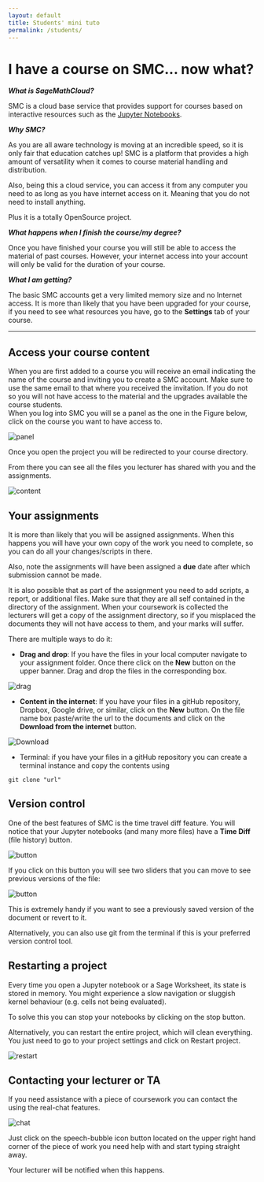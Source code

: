 ```yaml
---
layout: default
title: Students' mini tuto
permalink: /students/
---
```

# I have a course on SMC... now what?

**_What is SageMathCloud?_**

 SMC is a cloud base service that provides support for courses based on interactive resources such as the [Jupyter Notebooks](http://jupyter.org).

**_Why SMC?_**

 As you are all aware technology is moving at an incredible speed, so it is only fair that education catches up! SMC is a platform that provides a high amount of versatility when it comes to course material handling and distribution.

 Also, being this a cloud service, you can access it from any computer you need to as long as you have internet access on it. Meaning that you do not need to install anything.

Plus it is a totally OpenSource project.

**_What happens when I finish the course/my degree?_**

Once you have finished your course you will still be able to access the material of past courses. However, your internet access into your account will only be valid for the duration of your course.

**_What I am getting?_**

The basic SMC accounts get a very limited memory size and no Internet access. It is more than likely that you have been upgraded for your course, if you need to see what resources you have, go to the **Settings** tab of your course.

---

## Access your course content
When you are first added to a course you will receive an email indicating the name of the course and inviting you to create a SMC account. Make sure to use the same email to that where you received the invitation. If you do not so you will not have access to the material and the upgrades available the course students.  
When you log into SMC you will se a panel as the one in the Figure below, click on the course you want to have access to.

![panel](./assets/projects.png)

Once you open the project you will be redirected to your course directory.

From there you can see all the files you lecturer has shared with you and the assignments.  

![content](./assets/content.png)

## Your assignments  

It is more than likely that you will be assigned assignments. When this happens you will have your own copy of the work you need to complete, so you can do all your changes/scripts in there.

Also, note the assignments will have been assigned a **due** date after which submission cannot be made.

It is also possible that as part of the assignment you need to add scripts, a report, or additional files. Make sure that they are all self contained in the directory of the assignment. When your coursework is collected the lecturers will get a copy of the assignment directory, so if you misplaced the documents they will not have access to them, and your marks will suffer.

There are multiple ways to do it:

* **Drag and drop**: If you have the files in your local computer navigate to your assignment folder. Once there click on the **New** button on the upper banner. Drag and drop the files in the corresponding box.

![drag](./assets/drag.png)

* **Content in the internet**: If you have your files in a gitHub repository, Dropbox, Google drive, or similar, click on the **New** button. On the file name box paste/write the url to the documents and click on the **Download from the internet** button.

![Download](./assets/download.png)

* Terminal: if you have your files in a gitHub repository you can create a terminal instance and copy the contents using

```
git clone "url"
```

## Version control

One of the best features of SMC is the time travel diff feature. You will notice that your Jupyter notebooks (and many more files) have a **Time Diff** (file history) button.

![button](./assets/time_diff.png)

If you click on this button you will see two sliders that you can move to see previous versions of the file:

![button](./assets/control.png)

This is extremely handy if you want to see a previously saved version of the document or revert to it.

Alternatively, you can also use git from the terminal if this is your preferred version control tool.


## Restarting a project
Every time you open a Jupyter notebook or a Sage Worksheet, its state is stored in memory. You might experience a slow navigation or sluggish kernel behaviour (e.g. cells not being evaluated).

To solve this you can stop your notebooks by clicking on the stop button.

Alternatively, you can restart the entire project, which will clean everything. You just need to go to your project settings and click on Restart project.

![restart](./assets/restart_project.png)

## Contacting your lecturer or TA
If you need assistance with a piece of coursework you can contact the using the real-chat features.  

![chat](./assets/student_question.png)

Just click on the speech-bubble icon button located on the upper right hand corner of the piece of work you need help with and start typing straight away.

Your lecturer will be notified when this happens.
